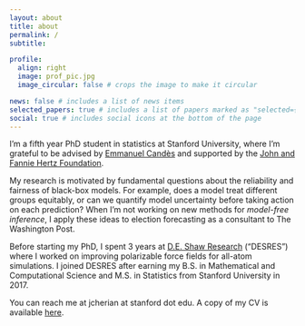 ```yaml
---
layout: about
title: about
permalink: /
subtitle:

profile:
  align: right
  image: prof_pic.jpg
  image_circular: false # crops the image to make it circular

news: false # includes a list of news items
selected_papers: true # includes a list of papers marked as "selected={true}"
social: true # includes social icons at the bottom of the page
---
```


I’m a fifth year PhD student in statistics at Stanford University, where I’m grateful to be advised by [Emmanuel Candès](https://candes.su.domains) and supported by the [John and Fannie Hertz Foundation](https://www.hertzfoundation.org).

My research is motivated by fundamental questions about the reliability and fairness of black-box models. For example, does a model treat different groups equitably, or can we quantify model uncertainty before taking action on each prediction? When I’m not working on new methods for _model-free inference_, I apply these ideas to election forecasting as a consultant to The Washington Post.

Before starting my PhD, I spent 3 years at [D.E. Shaw Research](https://www.deshawresearch.com) (“DESRES”) where I worked on improving polarizable force fields for all-atom simulations. I joined DESRES after earning my B.S. in Mathematical and Computational Science and M.S. in Statistics from Stanford University in 2017.

You can reach me at jcherian at stanford dot edu. A copy of my CV is available [here](https://jjcherian.github.io/assets/pdf/cv_dec24_norefs.pdf).
